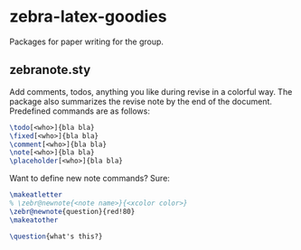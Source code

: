 # zebra-latex-goodies
Packages for paper writing for the group.

## zebranote.sty

   Add comments, todos, anything you like during revise in a colorful way. The package also summarizes the revise note by the end of the document. Predefined commands are as follows:
   
   ```latex
\todo[<who>]{bla bla}
\fixed[<who>]{bla bla}
\comment[<who>]{bla bla}
\note[<who>]{bla bla}
\placeholder[<who>]{bla bla}
   ```
   Want to define new note commands? Sure:
   ```latex
\makeatletter
  % \zebr@newnote{<note name>}{<xcolor color>}
  \zebr@newnote{question}{red!80}
\makeatother

\question{what's this?}
   ```
